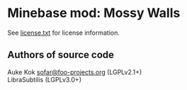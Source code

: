 Minebase mod: Mossy Walls
=========================
See [license.txt](./license.txt) for license information.

Authors of source code
----------------------
Auke Kok <sofar@foo-projects.org> (LGPLv2.1+)  
LibraSubtilis (LGPLv3.0+)
